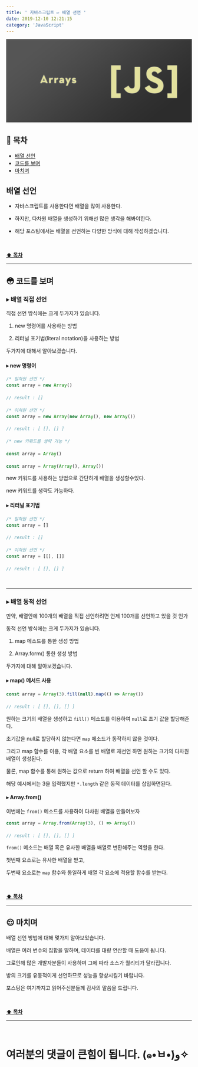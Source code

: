 ```yaml
---
title: ' 자바스크립트 ▻ 배열 선언 '
date: 2019-12-10 12:21:15
category: 'JavaScript'
---
```


![](./images/logo.png)

## **💎 목차**

- [배열 선언](#-배열-선언)
- [코드를 보며](#-코드를-보며)
- [마치며](#-마치며)

## **배열 선언**

- 자바스크립트를 사용한다면 배열을 많이 사용한다.

- 하지만, 다차원 배열을 생성하기 위해선 많은 생각을 해봐야한다.

- 해당 포스팅에서는 배열을 선언하는 다양한 방식에 대해 작성하겠습니다.

<br />

**[⬆ 목차](#-목차)**

<hr />

## **😳 코드를 보며**

### **▸ 배열 직접 선언**

직접 선언 방식에는 크게 두가지가 있습니다.

1. new 명령어를 사용하는 방법

2. 리터널 표기법(literal notation)을 사용하는 방법

두가지에 대해서 알아보겠습니다.

#### **▸ new 명령어**

```js
/* 일차원 선언 */
const array = new Array()

// result : []

/* 이차원 선언 */
const array = new Array(new Array(), new Array())

// result : [ [], [] ]

/* new 키워드를 생략 가능 */

const array = Array()

const array = Array(Array(), Array())
```

new 키워드를 사용하는 방법으로 간단하게 배열을 생성할수있다.

new 키워드를 생략도 가능하다.

#### **▸ 리터널 표기법**

```js
/* 일차원 선언 */
const array = []

// result : []

/* 이차원 선언 */
const array = [[], []]

// result : [ [], [] ]
```

<br />
<hr />

### **▸ 배열 동적 선언**

만약, 배열안에 100개의 배열을 직접 선언하려면 언제 100개를 선언하고 있을 것 인가

동적 선언 방식에는 크게 두가지가 있습니다.

1. map 메소드를 통한 생성 방법

2. Array.form() 통한 생성 방법

두가지에 대해 알아보겠습니다.

#### **▸ map() 메서드 사용**

```js
const array = Array(3).fill(null).map(() => Array())

// result : [ [], [], [] ]
```

원하는 크기의 배열을 생성하고 `fill()` 메소드를 이용하여 `null`로 초기 값을 할당해준다.

초기값을 null로 할당하지 않는다면 `map` 메소드가 동작하지 않을 것이다.

그리고 map 함수를 이용, 각 배열 요소를 빈 배열로 재선언 하면 원하는 크기의 다차원 배열이 생성된다.

물론, map 함수를 통해 원하는 값으로 return 하여 배열을 선언 할 수도 있다.

해당 예시에서는 3을 입력했지만 `*.length` 같은 동적 데이터를 삽입하면된다.

#### **▸ Array.from()**

이번에는 `from()` 메소드를 사용하여 다차원 배열을 만들어보자

```js
const array = Array.from(Array(3), () => Array())

// result : [ [], [], [] ]
```

`from()` 메소드는 배열 혹은 유사한 배열을 배열로 변환해주는 역할을 한다.

첫번째 요소로는 유사한 배열을 받고,

두번째 요소로는 `map` 함수와 동일하게 배열 각 요소에 적용할 함수를 받는다.

<br />

**[⬆ 목차](#-목차)**

<hr />

## **😌 마치며**

배열 선언 방법에 대해 몇가지 알아보았습니다.

배열은 여러 변수의 집합을 말하며, 데이터를 대량 연산할 때 도움이 됩니다.

그로인해 많은 개발자분들이 사용하며 그에 따라 소스가 퀄리티가 달라집니다.

방의 크기를 유동적이게 선언하므로 성능을 향상시킬기 바랍니다.

포스팅은 여기까지고 읽어주신분들께 감사의 말씀을 드립니다.

<br />

**[⬆ 목차](#-목차)**

<hr />

<br />

# 여러분의 댓글이 큰힘이 됩니다. (๑•̀ㅂ•́)و✧

